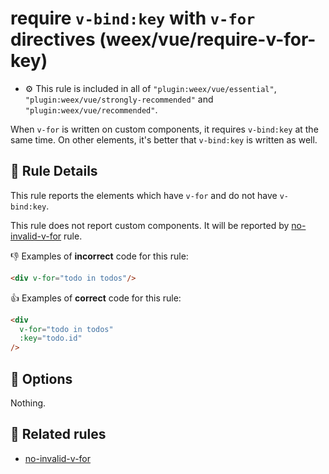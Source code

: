 # require `v-bind:key` with `v-for` directives (weex/vue/require-v-for-key)

- :gear: This rule is included in all of `"plugin:weex/vue/essential"`, `"plugin:weex/vue/strongly-recommended"` and `"plugin:weex/vue/recommended"`.

When `v-for` is written on custom components, it requires `v-bind:key` at the same time.
On other elements, it's better that `v-bind:key` is written as well.

## :book: Rule Details

This rule reports the elements which have `v-for` and do not have `v-bind:key`.

This rule does not report custom components.
It will be reported by [no-invalid-v-for] rule.

:-1: Examples of **incorrect** code for this rule:

```html
<div v-for="todo in todos"/>
```

:+1: Examples of **correct** code for this rule:

```html
<div
  v-for="todo in todos"
  :key="todo.id"
/>
```

## :wrench: Options

Nothing.

## :couple: Related rules

- [no-invalid-v-for]

[no-invalid-v-for]: ./no-invalid-v-for.md
